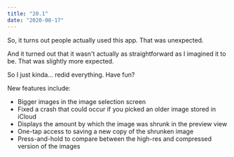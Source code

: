 ```yaml
---
title: "20.1"
date: "2020-08-17"
---
```


So, it turns out people actually used this app. That was unexpected.

And it turned out that it wasn't actually as straightforward as I imagined it to be. That was slightly more expected.

So I just kinda… redid everything. Have fun?

New features include:
- Bigger images in the image selection screen
- Fixed a crash that could occur if you picked an older image stored in iCloud
- Displays the amount by which the image was shrunk in the preview view
- One-tap access to saving a new copy of the shrunken image
- Press-and-hold to compare between the high-res and compressed version of the images
